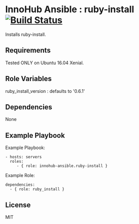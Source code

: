 InnoHub Ansible : ruby-install [![Build Status](https://travis-ci.org/lloydk/ruby-install.svg?branch=master)](https://travis-ci.org/lloydk/ruby-install)
==========================================================================================================================================================================

Installs ruby-install.

Requirements
------------

Tested ONLY on Ubuntu 16.04 Xenial.

Role Variables
--------------

ruby_install_version : defaults to '0.6.1'

Dependencies
------------

None

Example Playbook
----------------

Example Playbook:

    - hosts: servers
      roles:
         - { role: innohub-ansible.ruby-install }

Example Role:

    dependencies:
      - { role: ruby_install }

License
-------

MIT
